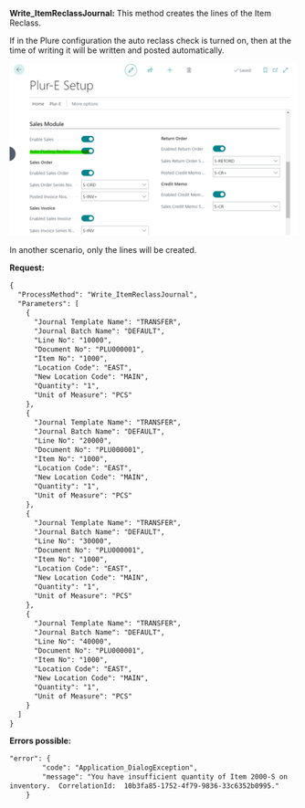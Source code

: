 **Write_ItemReclassJournal:**
This method creates the lines of the Item Reclass.

If in the Plure configuration the auto reclass check is turned on, then at the time of writing it will be written and posted automatically.

![image.png](/.attachments/image-49025a53-995d-4fe3-b84a-fa30ef4e6b08.png)

In another scenario, only the lines will be created.



**Request:**

```
{
  "ProcessMethod": "Write_ItemReclassJournal",
  "Parameters": [
    {
      "Journal Template Name": "TRANSFER",
      "Journal Batch Name": "DEFAULT",
      "Line No": "10000",
      "Document No": "PLU000001",
      "Item No": "1000",
      "Location Code": "EAST",
      "New Location Code": "MAIN",
      "Quantity": "1",
      "Unit of Measure": "PCS"
    },
    {
      "Journal Template Name": "TRANSFER",
      "Journal Batch Name": "DEFAULT",
      "Line No": "20000",
      "Document No": "PLU000001",
      "Item No": "1000",
      "Location Code": "EAST",
      "New Location Code": "MAIN",
      "Quantity": "1",
      "Unit of Measure": "PCS"
    },
    {
      "Journal Template Name": "TRANSFER",
      "Journal Batch Name": "DEFAULT",
      "Line No": "30000",
      "Document No": "PLU000001",
      "Item No": "1000",
      "Location Code": "EAST",
      "New Location Code": "MAIN",
      "Quantity": "1",
      "Unit of Measure": "PCS"
    },
    {
      "Journal Template Name": "TRANSFER",
      "Journal Batch Name": "DEFAULT",
      "Line No": "40000",
      "Document No": "PLU000001",
      "Item No": "1000",
      "Location Code": "EAST",
      "New Location Code": "MAIN",
      "Quantity": "1",
      "Unit of Measure": "PCS"
    }
  ]
}
```

**Errors possible:**
 
```
"error": {
        "code": "Application_DialogException",
        "message": "You have insufficient quantity of Item 2000-S on inventory.  CorrelationId:  10b3fa85-1752-4f79-9836-33c6352b0995."
    }
```


